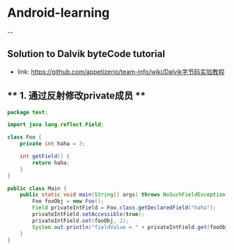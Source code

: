 # Android-learning
--
## Solution to Dalvik byteCode tutorial
* link: https://github.com/appetizerio/team-info/wiki/Dalvik字节码实验教程
## ** 1. 通过反射修改private成员 **
```Java
package test;

import java.lang.reflect.Field;

class Foo {
    private int haha = 3;

    int getField() {
        return haha;
    }
}

public class Main {
    public static void main(String[] args) throws NoSuchFieldException, IllegalAccessException {
        Foo fooObj = new Foo();
        Field privateIntField = Foo.class.getDeclaredField("haha");
        privateIntField.setAccessible(true);
        privateIntField.set(fooObj, 2);
        System.out.println("fieldValue = " + privateIntField.get(fooObj));
    }
}
```
